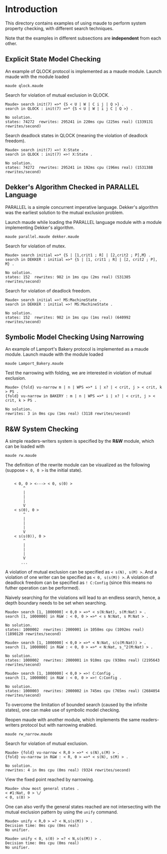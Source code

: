 # Introduction

This directory contains examples of using maude to perform system property checking, with different search techniques. 

Note that the examples in different subsections are **independent** from each other.

## Explicit State Model Checking
An example of QLOCK protocol is implemented as a maude module. Launch maude with the module loaded

```
maude qlock.maude
```

Search for violation of mutual exclusion in QLOCK.

```
Maude> search init(7) =>* {S < U | W | C i j | Q >} .
search in QLOCK : init(7) =>* {S < U | W | i j C | Q >} .

No solution.
states: 74272  rewrites: 295241 in 220ms cpu (225ms real) (1339131 rewrites/second)
```

Search deadlock states in QLOCK (meaning the violation of deadlock freedom).

```
Maude> search init(7) =>! X:State .
search in QLOCK : init(7) =>! X:State . 

No solution.
states: 74272  rewrites: 295241 in 192ms cpu (196ms real) (1531388 rewrites/second)    
```

## Dekker's Algorithm Checked in PARALLEL Language
PARALLEL is a simple concurrent imperative language. Dekker's algorithm was the earliest solution to the mutual exclusion problem.

Launch maude while loading the PARALLEL language module with a module implementing Dekker's algorithm.

```
maude parallel.maude dekker.maude
```

Search for violation of mutex.
```
Maude> search initial =>* {S | [1,crit1 ; R] | [2,crit2 ; P],M} .
search in DEKKER : initial =>* {S | [1, crit1 ; R] | [2, crit2 ; P], M} .

No solution.
states: 152  rewrites: 982 in 1ms cpu (2ms real) (531385 rewrites/second)
```

Search for violation of deadlock freedom.

```
Maude> search initial =>! MS:MachineState .
search in DEKKER : initial =>! MS:MachineState .

No solution.                           
states: 152  rewrites: 982 in 1ms cpu (1ms real) (640992 rewrites/second) 
```

## Symbolic Model Checking Using Narrowing
An example of Lamport's Bakery protocol is implemented as a maude module. Launch maude with the module loaded

```
maude Lamport_Bakery.maude
```

Test the narrowing with folding, we are interested in violation of mutual exclusion.

```
Maude> {fold} vu-narrow m | n | WPS =>* i | x? | < crit, j > < crit, k > PS .
{fold} vu-narrow in BAKERY : m | n | WPS =>* i | x? | < crit, j > < crit, k > PS .

No solution.
rewrites: 3 in 0ms cpu (1ms real) (3118 rewrites/second)        
```

## R&W System Checking
A simple readers-writers system is specified by the **R&W** module, which can be loaded with

```
maude rw.maude
```

The definition of the rewrite module can be visualized as the following (suppose ```< 0, 0 >``` is the initial state).

```

    < 0, 0 > <---> < 0, s(0) >
        ^
        |
        |
        |
        V
    < s(0), 0 >
        ^
        |
        |
        |
        V
    < s(s(0)), 0 >
        ^
        |
        |
        |
        V
       ...

```
A violation of mutual exclusion can be specified as ```< s(N), s(M) >```. And a violation of one writer can be specified as ```< 0, s(s(M)) >```. A violation of deadlock freedom can be specified as ```! C:Config``` (since this means no futher operation can be performed).

Naively searching for the violations will lead to an endless search, hence, a depth boundary needs to be set when searching. 

```
Maude> search [1, 1000000] < 0,0 > =>* < s(N:Nat), s(M:Nat) > . 
search [1, 1000000] in R&W : < 0, 0 > =>* < s N:Nat, s M:Nat > .

No solution.
states: 1000002  rewrites: 2000001 in 1058ms cpu (1092ms real) (1890120 rewrites/second) 

Maude> search [1, 1000000] < 0,0 > =>* < N:Nat, s(s(M:Nat)) > .
search [1, 1000000] in R&W : < 0, 0 > =>* < N:Nat, s_^2(M:Nat) > .

No solution.
states: 1000002  rewrites: 2000001 in 910ms cpu (938ms real) (2195643 rewrites/second)   

Maude> search [1, 1000000] < 0,0 > =>! C:Config .
search [1, 1000000] in R&W : < 0, 0 > =>! C:Config .

No solution.
states: 1000003  rewrites: 2000002 in 745ms cpu (765ms real) (2684054 rewrites/second)  
```

To overcome the limitation of bounded search (caused by the infinite states), one can make use of symbolic model checking. 

Reopen maude with another module, which implements the same readers-writers protocol but with narrowing enabled. 

```
maude rw_narrow.maude
```

Search for violation of mutual exclusion.

```
Maude> {fold} vu-narrow < R,0 > =>* < s(N),s(M) > .
{fold} vu-narrow in R&W : < R, 0 > =>* < s(N), s(M) > .

No solution.
rewrites: 4 in 0ms cpu (0ms real) (9324 rewrites/second)  
```

View the fixed point reached by narrowing.

```
Maude> show most general states .
< #1:Nat, 0 > \/
< 0, s(0) >    
```

One can also verify the general states reached are not intersecting with the mutual exclusion pattern by using the ```unify``` command.

```
Maude> unify < R,0 > =? < N,s(s(M)) > .
Decision time: 0ms cpu (0ms real)
No unifier.

Maude> unify < 0, s(0) > =? < N,s(s(M)) > .
Decision time: 0ms cpu (0ms real)
No unifier.
```

